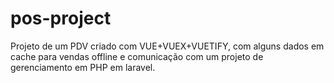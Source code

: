 # pos-project
Projeto de um PDV criado com VUE+VUEX+VUETIFY, com alguns dados em cache para vendas offline e comunicação com um projeto de gerenciamento em PHP em laravel.
